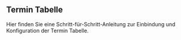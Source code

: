 ## Termin Tabelle

Hier finden Sie eine Schritt-für-Schritt-Anleitung zur Einbindung und Konfiguration der Termin Tabelle.